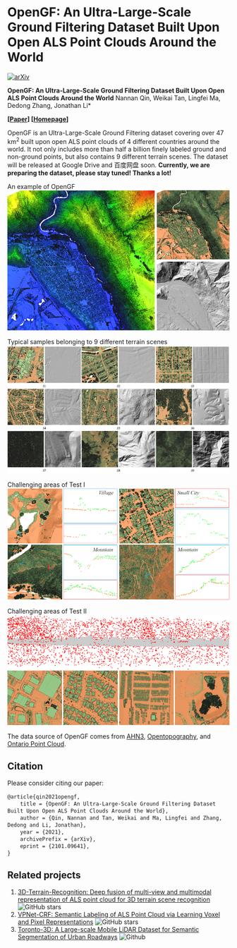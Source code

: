 # OpenGF: An Ultra-Large-Scale Ground Filtering Dataset Built Upon Open ALS Point Clouds Around the World
[![arXiv](https://img.shields.io/badge/arXiv-2101.09641-b31b1b.svg)](https://arxiv.org/abs/2101.09641)

**OpenGF: An Ultra-Large-Scale Ground Filtering Dataset Built Upon Open ALS Point Clouds Around the World**
Nannan Qin, Weikai Tan, Lingfei Ma, Dedong Zhang, Jonathan Li*

**[[Paper](https://arxiv.org/abs/2101.09641)] [[Homepage](https://uwaterloo.ca/geospatial-sensing/)]**

OpenGF is an Ultra-Large-Scale Ground Filtering dataset covering over 47 km<sup>2</sup> built upon open ALS point clouds of 4 different countries around the world. It not only includes more than half a billion finely labeled ground and non-ground points, but also contains 9 different terrain scenes. The dataset will be released at Google Drive and 百度网盘 soon. **Currently, we are preparing the dataset, please stay tuned! Thanks a lot!**

An example of OpenGF
![img](Imgs/figexample.png)

Typical samples belonging to 9 different terrain scenes
![img](Imgs/figsample.png)

Challenging areas of Test I
![img](Imgs/figtest1.png)

Challenging areas of Test II
![img](Imgs/figtest2.png)

The data source of OpenGF comes from [AHN3](https://downloads.pdok.nl/ahn3-downloadpage/), [Opentopography](https://portal.opentopography.org/datasets), and [Ontario Point Cloud](https://geohub.lio.gov.on.ca/datasets/adf19376eecd4440a4579a73abe490f5).

## Citation

Please consider citing our paper:

    @article{qin2021opengf,
        title = {OpenGF: An Ultra-Large-Scale Ground Filtering Dataset Built Upon Open ALS Point Clouds Around the World},
        author = {Qin, Nannan and Tan, Weikai and Ma, Lingfei and Zhang, Dedong and Li, Jonathan},
        year = {2021},
        archivePrefix = {arXiv},
        eprint = {2101.09641},
    }

## Related projects
1. [3D-Terrain-Recognition: Deep fusion of multi-view and multimodal representation of ALS point cloud for 3D terrain scene recognition](https://github.com/Nathan-UW/3D-Terrain-Recognition) ![GitHub stars](https://img.shields.io/github/stars/Nathan-UW/3D-Terrain-Recognition.svg?style=flat&label=Star)
2. [VPNet-CRF: Semantic Labeling of ALS Point Cloud via Learning Voxel and Pixel Representations](https://github.com/Nathan-UW/VPNet) ![GitHub stars](https://img.shields.io/github/stars/Nathan-UW/VPNet.svg?style=flat&label=Star)
4. [Toronto-3D: A Large-scale Mobile LiDAR Dataset for Semantic Segmentation of Urban Roadways](https://github.com/WeikaiTan/Toronto-3D) ![Github](https://img.shields.io/github/stars/WeikaiTan/Toronto-3D.svg?style=flat&label=Star)

